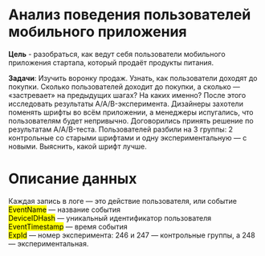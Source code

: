 # Анализ поведения пользователей мобильного приложения
**Цель** - разобраться, как ведут себя пользователи мобильного приложения стартапа, который продаёт продукты питания. 

**Задачи**: 
Изучить воронку продаж. Узнать, как пользователи доходят до покупки. Сколько пользователей доходит до покупки, а сколько — «застревает» на предыдущих шагах? На каких именно?
После этого исследовать результаты A/A/B-эксперимента. Дизайнеры захотели поменять шрифты во всём приложении, а менеджеры испугались, что пользователям будет непривычно. Договорились принять решение по результатам A/A/B-теста. Пользователей разбили на 3 группы: 2 контрольные со старыми шрифтами и одну экспериментальную — с новыми. Выяснить, какой шрифт лучше.

# Описание данных 
Каждая запись в логе — это действие пользователя, или событие\
<mark>EventName</mark> — название события\
<mark>DeviceIDHash</mark> — уникальный идентификатор пользователя\
<mark>EventTimestamp</mark> — время события\
<mark>ExpId</mark> — номер эксперимента: 246 и 247 — контрольные группы, а 248 — экспериментальная.

